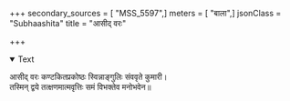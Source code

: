 +++
secondary_sources = [ "MSS_5597",]
meters = [ "बाला",]
jsonClass = "Subhaashita"
title = "आसीद् वरः"

+++

<details open><summary>Text</summary>

आसीद् वरः कण्टकितप्रकोष्ठः स्विन्नाङ्गुलिः संववृते कुमारी।  
तस्मिन् द्वये तत्क्षणमात्मवृत्तिः समं विभक्तेव मनोभवेन॥
</details>
